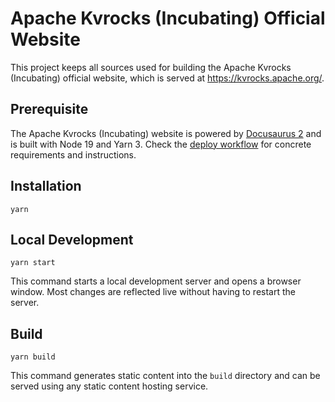 # Apache Kvrocks (Incubating) Official Website

This project keeps all sources used for building the Apache Kvrocks (Incubating) official website, which is served at https://kvrocks.apache.org/.

## Prerequisite

The Apache Kvrocks (Incubating) website is powered by [Docusaurus 2](https://docusaurus.io/) and is built with Node 19 and Yarn 3. Check the [deploy workflow](.github/workflows/deploy.yml) for concrete requirements and instructions.

## Installation

```shell
yarn
```

## Local Development

```shell
yarn start
```

This command starts a local development server and opens a browser window. Most changes are reflected live without having to restart the server.

## Build

```shell
yarn build
```

This command generates static content into the `build` directory and can be served using any static content hosting service.
